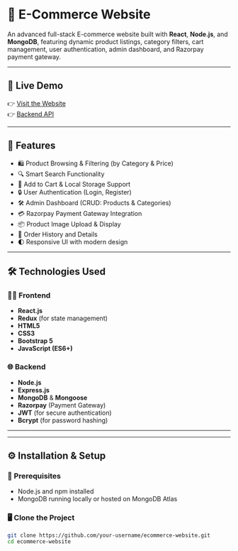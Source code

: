# 🛒 E-Commerce Website

An advanced full-stack E-commerce website built with **React**, **Node.js**, and **MongoDB**, featuring dynamic product listings, category filters, cart management, user authentication, admin dashboard, and Razorpay payment gateway.

---

## 🔗 Live Demo

👉 [Visit the Website](https://your-frontend-url.com)  
👉 [Backend API](https://eccommerce-app-backend.onrender.com)

---

## 🚀 Features

- 🛍️ Product Browsing & Filtering (by Category & Price)
- 🔍 Smart Search Functionality
- 🧺 Add to Cart & Local Storage Support
- 🔒 User Authentication (Login, Register)
- 🛠️ Admin Dashboard (CRUD: Products & Categories)
- 💳 Razorpay Payment Gateway Integration
- 📦 Product Image Upload & Display
- 🧾 Order History and Details
- 🌓 Responsive UI with modern design

---

## 🛠️ Technologies Used

### 👨‍💻 Frontend
- **React.js**
- **Redux** (for state management)
- **HTML5**
- **CSS3**
- **Bootstrap 5**
- **JavaScript (ES6+)**

### 🌐 Backend
- **Node.js**
- **Express.js**
- **MongoDB** & **Mongoose**
- **Razorpay** (Payment Gateway)
- **JWT** (for secure authentication)
- **Bcrypt** (for password hashing)

---


---

## ⚙️ Installation & Setup

### 🔽 Prerequisites
- Node.js and npm installed
- MongoDB running locally or hosted on MongoDB Atlas

### 🖥️ Clone the Project
```bash
git clone https://github.com/your-username/ecommerce-website.git
cd ecommerce-website

